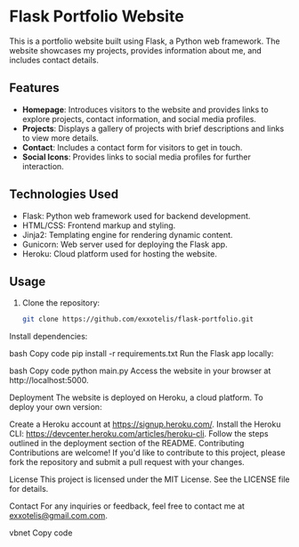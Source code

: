 # Flask Portfolio Website

This is a portfolio website built using Flask, a Python web framework. The website showcases my projects, provides information about me, and includes contact details.

## Features

- **Homepage**: Introduces visitors to the website and provides links to explore projects, contact information, and social media profiles.
- **Projects**: Displays a gallery of projects with brief descriptions and links to view more details.
- **Contact**: Includes a contact form for visitors to get in touch.
- **Social Icons**: Provides links to social media profiles for further interaction.

## Technologies Used

- Flask: Python web framework used for backend development.
- HTML/CSS: Frontend markup and styling.
- Jinja2: Templating engine for rendering dynamic content.
- Gunicorn: Web server used for deploying the Flask app.
- Heroku: Cloud platform used for hosting the website.

## Usage

1. Clone the repository:

   ```bash
   git clone https://github.com/exxotelis/flask-portfolio.git
Install dependencies:

bash
Copy code
pip install -r requirements.txt
Run the Flask app locally:

bash
Copy code
python main.py
Access the website in your browser at http://localhost:5000.

Deployment
The website is deployed on Heroku, a cloud platform. To deploy your own version:

Create a Heroku account at https://signup.heroku.com/.
Install the Heroku CLI: https://devcenter.heroku.com/articles/heroku-cli.
Follow the steps outlined in the deployment section of the README.
Contributing
Contributions are welcome! If you'd like to contribute to this project, please fork the repository and submit a pull request with your changes.

License
This project is licensed under the MIT License. See the LICENSE file for details.

Contact
For any inquiries or feedback, feel free to contact me at exxotelis@gmail.com.com.

vbnet
Copy code






